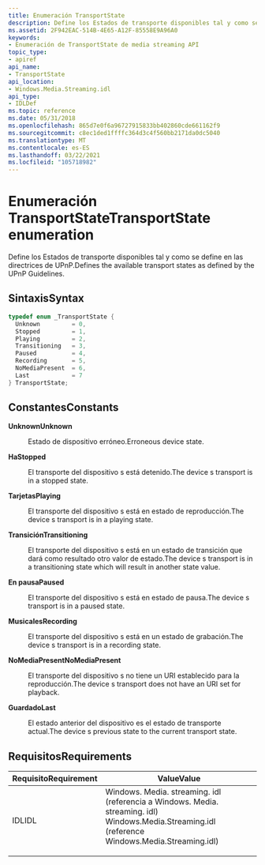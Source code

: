 ```yaml
---
title: Enumeración TransportState
description: Define los Estados de transporte disponibles tal y como se define en las directrices de UPnP.
ms.assetid: 2F942EAC-514B-4E65-A12F-85558E9A96A0
keywords:
- Enumeración de TransportState de media streaming API
topic_type:
- apiref
api_name:
- TransportState
api_location:
- Windows.Media.Streaming.idl
api_type:
- IDLDef
ms.topic: reference
ms.date: 05/31/2018
ms.openlocfilehash: 865d7e0f6a96727915833bb402860cde661162f9
ms.sourcegitcommit: c8ec1ded1ffffc364d3c4f560bb2171da0dc5040
ms.translationtype: MT
ms.contentlocale: es-ES
ms.lasthandoff: 03/22/2021
ms.locfileid: "105718982"
---
```

# <a name="transportstate-enumeration"></a><span data-ttu-id="19bd0-104">Enumeración TransportState</span><span class="sxs-lookup"><span data-stu-id="19bd0-104">TransportState enumeration</span></span>

<span data-ttu-id="19bd0-105">Define los Estados de transporte disponibles tal y como se define en las directrices de UPnP.</span><span class="sxs-lookup"><span data-stu-id="19bd0-105">Defines the available transport states as defined by the UPnP Guidelines.</span></span>

## <a name="syntax"></a><span data-ttu-id="19bd0-106">Sintaxis</span><span class="sxs-lookup"><span data-stu-id="19bd0-106">Syntax</span></span>


```C++
typedef enum _TransportState { 
  Unknown         = 0,
  Stopped         = 1,
  Playing         = 2,
  Transitioning   = 3,
  Paused          = 4,
  Recording       = 5,
  NoMediaPresent  = 6,
  Last            = 7
} TransportState;
```



## <a name="constants"></a><span data-ttu-id="19bd0-107">Constantes</span><span class="sxs-lookup"><span data-stu-id="19bd0-107">Constants</span></span>

<dl> <dt>

<span data-ttu-id="19bd0-108"><span id="Unknown"></span><span id="unknown"></span><span id="UNKNOWN"></span>**Unknown**</span><span class="sxs-lookup"><span data-stu-id="19bd0-108"><span id="Unknown"></span><span id="unknown"></span><span id="UNKNOWN"></span>**Unknown**</span></span>
</dt> <dd>

<span data-ttu-id="19bd0-109">Estado de dispositivo erróneo.</span><span class="sxs-lookup"><span data-stu-id="19bd0-109">Erroneous device state.</span></span>

</dd> <dt>

<span data-ttu-id="19bd0-110"><span id="Stopped"></span><span id="stopped"></span><span id="STOPPED"></span>**Ha**</span><span class="sxs-lookup"><span data-stu-id="19bd0-110"><span id="Stopped"></span><span id="stopped"></span><span id="STOPPED"></span>**Stopped**</span></span>
</dt> <dd>

<span data-ttu-id="19bd0-111">El transporte del dispositivo s está detenido.</span><span class="sxs-lookup"><span data-stu-id="19bd0-111">The device s transport is in a stopped state.</span></span>

</dd> <dt>

<span data-ttu-id="19bd0-112"><span id="Playing"></span><span id="playing"></span><span id="PLAYING"></span>**Tarjetas**</span><span class="sxs-lookup"><span data-stu-id="19bd0-112"><span id="Playing"></span><span id="playing"></span><span id="PLAYING"></span>**Playing**</span></span>
</dt> <dd>

<span data-ttu-id="19bd0-113">El transporte del dispositivo s está en estado de reproducción.</span><span class="sxs-lookup"><span data-stu-id="19bd0-113">The device s transport is in a playing state.</span></span>

</dd> <dt>

<span data-ttu-id="19bd0-114"><span id="Transitioning"></span><span id="transitioning"></span><span id="TRANSITIONING"></span>**Transición**</span><span class="sxs-lookup"><span data-stu-id="19bd0-114"><span id="Transitioning"></span><span id="transitioning"></span><span id="TRANSITIONING"></span>**Transitioning**</span></span>
</dt> <dd>

<span data-ttu-id="19bd0-115">El transporte del dispositivo s está en un estado de transición que dará como resultado otro valor de estado.</span><span class="sxs-lookup"><span data-stu-id="19bd0-115">The device s transport is in a transitioning state which will result in another state value.</span></span>

</dd> <dt>

<span data-ttu-id="19bd0-116"><span id="Paused"></span><span id="paused"></span><span id="PAUSED"></span>**En pausa**</span><span class="sxs-lookup"><span data-stu-id="19bd0-116"><span id="Paused"></span><span id="paused"></span><span id="PAUSED"></span>**Paused**</span></span>
</dt> <dd>

<span data-ttu-id="19bd0-117">El transporte del dispositivo s está en estado de pausa.</span><span class="sxs-lookup"><span data-stu-id="19bd0-117">The device s transport is in a paused state.</span></span>

</dd> <dt>

<span data-ttu-id="19bd0-118"><span id="Recording"></span><span id="recording"></span><span id="RECORDING"></span>**Musicales**</span><span class="sxs-lookup"><span data-stu-id="19bd0-118"><span id="Recording"></span><span id="recording"></span><span id="RECORDING"></span>**Recording**</span></span>
</dt> <dd>

<span data-ttu-id="19bd0-119">El transporte del dispositivo s está en un estado de grabación.</span><span class="sxs-lookup"><span data-stu-id="19bd0-119">The device s transport is in a recording state.</span></span>

</dd> <dt>

<span data-ttu-id="19bd0-120"><span id="NoMediaPresent"></span><span id="nomediapresent"></span><span id="NOMEDIAPRESENT"></span>**NoMediaPresent**</span><span class="sxs-lookup"><span data-stu-id="19bd0-120"><span id="NoMediaPresent"></span><span id="nomediapresent"></span><span id="NOMEDIAPRESENT"></span>**NoMediaPresent**</span></span>
</dt> <dd>

<span data-ttu-id="19bd0-121">El transporte del dispositivo s no tiene un URI establecido para la reproducción.</span><span class="sxs-lookup"><span data-stu-id="19bd0-121">The device s transport does not have an URI set for playback.</span></span>

</dd> <dt>

<span data-ttu-id="19bd0-122"><span id="Last"></span><span id="last"></span><span id="LAST"></span>**Guardado**</span><span class="sxs-lookup"><span data-stu-id="19bd0-122"><span id="Last"></span><span id="last"></span><span id="LAST"></span>**Last**</span></span>
</dt> <dd>

<span data-ttu-id="19bd0-123">El estado anterior del dispositivo es el estado de transporte actual.</span><span class="sxs-lookup"><span data-stu-id="19bd0-123">The device s previous state to the current transport state.</span></span>

</dd> </dl>

## <a name="requirements"></a><span data-ttu-id="19bd0-124">Requisitos</span><span class="sxs-lookup"><span data-stu-id="19bd0-124">Requirements</span></span>



| <span data-ttu-id="19bd0-125">Requisito</span><span class="sxs-lookup"><span data-stu-id="19bd0-125">Requirement</span></span> | <span data-ttu-id="19bd0-126">Value</span><span class="sxs-lookup"><span data-stu-id="19bd0-126">Value</span></span> |
|----------------|------------------------------------------------------------------------------------------------------------------------------------------------|
| <span data-ttu-id="19bd0-127">IDL</span><span class="sxs-lookup"><span data-stu-id="19bd0-127">IDL</span></span><br/> | <dl> <span data-ttu-id="19bd0-128"><dt>Windows. Media. streaming. idl (referencia a Windows. Media. streaming. idl)</dt></span><span class="sxs-lookup"><span data-stu-id="19bd0-128"><dt>Windows.Media.Streaming.idl (reference Windows.Media.Streaming.idl)</dt></span></span> </dl> |



 

 





